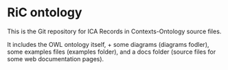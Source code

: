 ﻿# RiC ontology

This is the Git repository for ICA Records in Contexts-Ontology source files.

It includes the OWL ontology itself, + some diagrams (diagrams fodler), some examples files (examples folder), and a docs folder (source files for some web documentation pages).